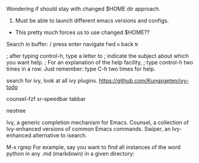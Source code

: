 


Wondering if should stay with changed $HOME dir approach.
1. Must be able to launch different emacs versions and configs.
  - This pretty much forces us to use changed $HOME??






Search in buffer:
/<search-term>  press enter
navigate fwd `n` back `N`



; after typing control-h, type a letter to
; indicate the subject about which you want help.
; For an explanation of the help facility,
; type control-h two times in a row.
Just remember: type C-h two times for help.



search for ivy, look at all ivy plugins.
https://github.com/Kungsgeten/ivy-todo

counsel-fzf
sr-speedbar
tabbar

neotree



Ivy, a generic completion mechanism for Emacs.
Counsel, a collection of Ivy-enhanced versions of common Emacs commands.
Swiper, an Ivy-enhanced alternative to isearch.




M-x rgrep For example, say you want to find all instances of the word python in any .md (markdown) in a given directory:


